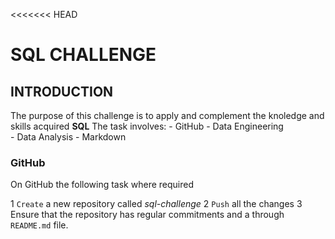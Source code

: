 <<<<<<< HEAD
# SQL CHALLENGE


## INTRODUCTION
The purpose of this challenge is to apply and complement the knoledge and skills acquired **SQL**
The task involves:
    - GitHub
    - Data Engineering  
    - Data Analysis
    - Markdown 


### GitHub
On GitHub the following task where required 

1 `Create` a new repository called *sql-challenge*
2 `Push` all the changes 
3 Ensure that the repository has regular commitments and a through `README.md` file. 